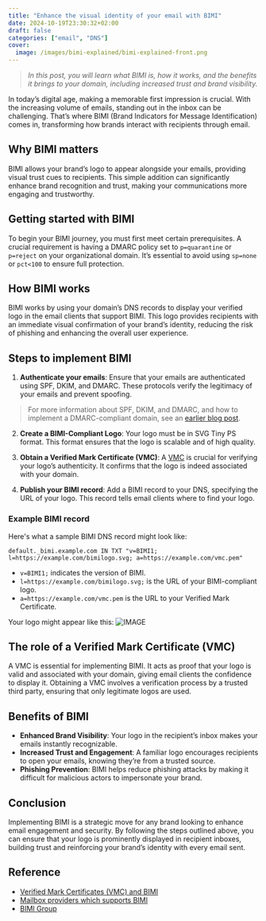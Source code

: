 ```yaml
---
title: "Enhance the visual identity of your email with BIMI"
date: 2024-10-19T23:30:32+02:00
draft: false
categories: ["email", "DNS"]
cover: 
  image: /images/bimi-explained/bimi-explained-front.png
---
```


>_In this post, you will learn what BIMI is, how it works, and the benefits it brings to your domain, including increased trust and brand visibility._

In today’s digital age, making a memorable first impression is crucial. With the increasing volume of emails, standing out in the inbox can be challenging. That’s where BIMI (Brand Indicators for Message Identification) comes in, transforming how brands interact with recipients through email.

## Why BIMI matters
BIMI allows your brand’s logo to appear alongside your emails, providing visual trust cues to recipients. This simple addition can significantly enhance brand recognition and trust, making your communications more engaging and trustworthy.

## Getting started with BIMI
To begin your BIMI journey, you must first meet certain prerequisites. A crucial requirement is having a DMARC policy set to `p=quarantine` or `p=reject` on your organizational domain. It’s essential to avoid using `sp=none` or `pct<100` to ensure full protection.

## How BIMI works
BIMI works by using your domain’s DNS records to display your verified logo in the email clients that support BIMI. This logo provides recipients with an immediate visual confirmation of your brand’s identity, reducing the risk of phishing and enhancing the overall user experience.

## Steps to implement BIMI
1. **Authenticate your emails**: Ensure that your emails are authenticated using SPF, DKIM, and DMARC. These protocols verify the legitimacy of your emails and prevent spoofing.
   
> For more information about SPF, DKIM, and DMARC, and how to implement a DMARC-compliant domain, see an [earlier blog post](https://vand3rlinden.com/post/spf-dkim-dmarc-explanation/).

2. **Create a BIMI-Compliant Logo**: Your logo must be in SVG Tiny PS format. This format ensures that the logo is scalable and of high quality.

3. **Obtain a Verified Mark Certificate (VMC)**: A [VMC](https://www.digicert.com/tls-ssl/verified-mark-certificates#vmc_basic) is crucial for verifying your logo’s authenticity. It confirms that the logo is indeed associated with your domain.

4. **Publish your BIMI record**: Add a BIMI record to your DNS, specifying the URL of your logo. This record tells email clients where to find your logo.

### Example BIMI record
Here's what a sample BIMI DNS record might look like:

`default._bimi.example.com IN TXT "v=BIMI1; l=https://example.com/bimilogo.svg; a=https://example.com/vmc.pem"`

- `v=BIMI1;` indicates the version of BIMI.
- `l=https://example.com/bimilogo.svg;` is the URL of your BIMI-compliant logo.
- `a=https://example.com/vmc.pem` is the URL to your Verified Mark Certificate.

Your logo might appear like this:
![IMAGE](/images/bimi-explained/bimi-explained-front1.png)

## The role of a Verified Mark Certificate (VMC)
A VMC is essential for implementing BIMI. It acts as proof that your logo is valid and associated with your domain, giving email clients the confidence to display it. Obtaining a VMC involves a verification process by a trusted third party, ensuring that only legitimate logos are used.

## Benefits of BIMI
- **Enhanced Brand Visibility**: Your logo in the recipient’s inbox makes your emails instantly recognizable.
- **Increased Trust and Engagement**: A familiar logo encourages recipients to open your emails, knowing they’re from a trusted source.
- **Phishing Prevention**: BIMI helps reduce phishing attacks by making it difficult for malicious actors to impersonate your brand.

## Conclusion
Implementing BIMI is a strategic move for any brand looking to enhance email engagement and security. By following the steps outlined above, you can ensure that your logo is prominently displayed in recipient inboxes, building trust and reinforcing your brand’s identity with every email sent.

## Reference
- [Verified Mark Certificates (VMC) and BIMI](https://bimigroup.org/verified-mark-certificates-vmc-and-bimi/)
- [Mailbox providers which supports BIMI](https://bimigroup.org/bimi-infographic/)
- [BIMI Group](https://bimigroup.org/)
